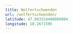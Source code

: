 ```yaml
---
title: Wolfertschwenden
url: /wolfertschwenden/
latitude: 47.893324400000004
longitude: 10.2671595
---
```

